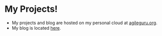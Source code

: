 # My Projects!

* My projects and blog are hosted on my personal cloud at [agileguru.org](http://www.agileguru.org).
* My blog is located [here](http://cloud.alacritysys.com/portal.html).
